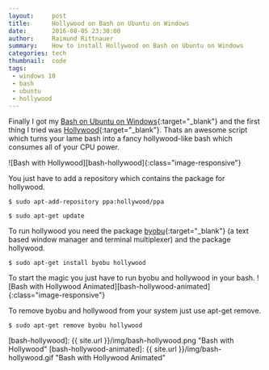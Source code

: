 ```yaml
---
layout:     post
title:      Hollywood on Bash on Ubuntu on Windows
date:       2016-08-05 23:30:00
author:     Raimund Rittnauer
summary:    How to install Hollywood on Bash on Ubuntu on Windows
categories: tech
thumbnail:  code
tags:
 - windows 10
 - bash
 - ubuntu
 - hollywood
---
```


Finally I got my [Bash on Ubuntu on Windows][1]{:target="_blank"} and the first thing I tried was [Hollywood][2]{:target="_blank"}. Thats an awesome
script which turns your lame bash into a fancy hollywood-like bash which consumes all of your CPU power.

![Bash with Hollywood][bash-hollywood]{:class="image-responsive"}

You just have to add a repository which contains the package for hollywood.

``
$ sudo apt-add-repository ppa:hollywood/ppa
``

``
$ sudo apt-get update  
``

To run hollywood you need the package [byobu][3]{:target="_blank"} (a text based window manager and terminal multiplexer) and the package hollywood.

``
$ sudo apt-get install byobu hollywood
``

To start the magic you just have to run byobu and hollywood in your bash.
![Bash with Hollywood Animated][bash-hollywood-animated]{:class="image-responsive"}

To remove byobu and hollywood from your system just use apt-get remove.

``
$ sudo apt-get remove byobu hollywood  
``

[1]: https://msdn.microsoft.com/en-us/commandline/wsl/about?f=255&MSPPError=-2147217396
[2]: https://github.com/dustinkirkland/hollywood
[3]: http://byobu.co/

[bash-hollywood]: {{ site.url }}/img/bash-hollywood.png "Bash with Hollywood"
[bash-hollywood-animated]: {{ site.url }}/img/bash-hollywood.gif "Bash with Hollywood Animated"